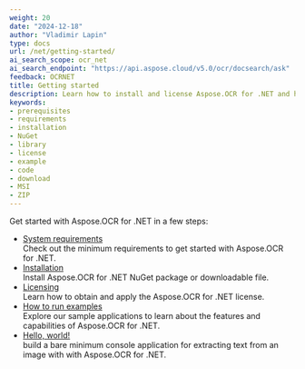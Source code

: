 ```yaml
---
weight: 20
date: "2024-12-18"
author: "Vladimir Lapin"
type: docs
url: /net/getting-started/
ai_search_scope: ocr_net
ai_search_endpoint: "https://api.aspose.cloud/v5.0/ocr/docsearch/ask"
feedback: OCRNET
title: Getting started
description: Learn how to install and license Aspose.OCR for .NET and how to write simple OCR applications.
keywords:
- prerequisites
- requirements
- installation
- NuGet
- library
- license
- example
- code
- download
- MSI
- ZIP
---
```


Get started with Aspose.OCR for .NET in a few steps:

- [System requirements](/ocr/net/system-requirements/)  
  Check out the minimum requirements to get started with Aspose.OCR for .NET.
- [Installation](/ocr/net/installation/)  
  Install Aspose.OCR for .NET NuGet package or downloadable file.
- [Licensing](/ocr/net/licensing/)  
  Learn how to obtain and apply the Aspose.OCR for .NET license.
- [How to run examples](/ocr/net/how-to-run-the-examples/)  
  Explore our sample applications to learn about the features and capabilities of Aspose.OCR for .NET.
- [Hello, world!](/ocr/net/hello-world/)  
  build a bare minimum console application for extracting text from an image with with Aspose.OCR for .NET.
